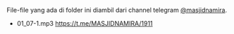 File-file yang ada di folder ini diambil dari channel telegram [@masjidnamira](https://t.me/MASJIDNAMIRA).

- 01_07-1.mp3 https://t.me/MASJIDNAMIRA/1911
